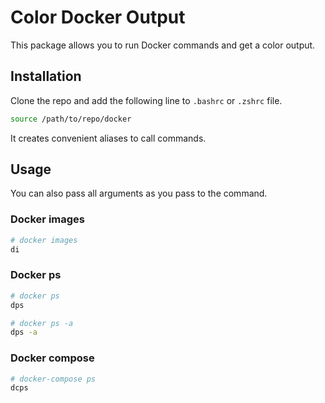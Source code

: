 # Color Docker Output

This package allows you to run Docker commands and get a color output.

## Installation

Clone the repo and add the following line to `.bashrc` or `.zshrc` file.

```bash
source /path/to/repo/docker
```

It creates convenient aliases to call commands.

## Usage

You can also pass all arguments as you pass to the command.

### Docker images

```bash
# docker images
di
```

### Docker ps

```bash
# docker ps
dps
```

```bash
# docker ps -a
dps -a
```

### Docker compose

```bash
# docker-compose ps
dcps
```
